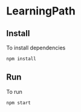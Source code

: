 # LearningPath 
## Install
To install dependencies
```
npm install
```

## Run
To run
```
npm start
```